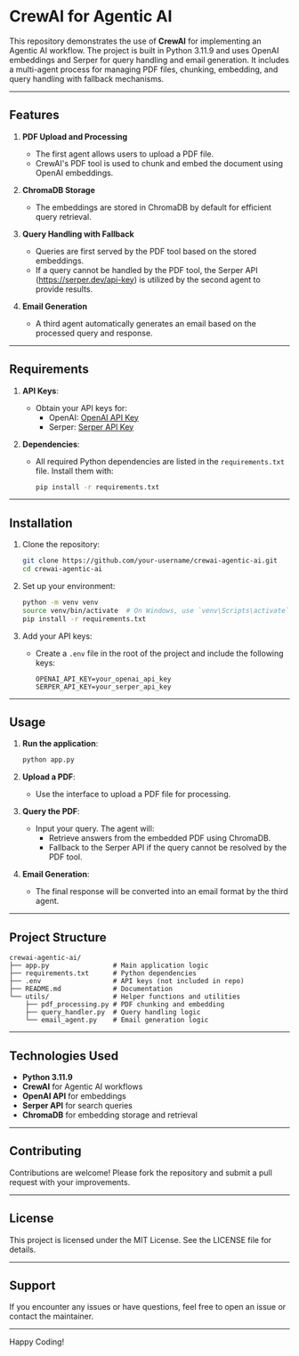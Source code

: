 # CrewAI for Agentic AI

This repository demonstrates the use of **CrewAI** for implementing an Agentic AI workflow. The project is built in Python 3.11.9 and uses OpenAI embeddings and Serper for query handling and email generation. It includes a multi-agent process for managing PDF files, chunking, embedding, and query handling with fallback mechanisms. 

---

## Features

1. **PDF Upload and Processing**
   - The first agent allows users to upload a PDF file.
   - CrewAI's PDF tool is used to chunk and embed the document using OpenAI embeddings.

2. **ChromaDB Storage**
   - The embeddings are stored in ChromaDB by default for efficient query retrieval.

3. **Query Handling with Fallback**
   - Queries are first served by the PDF tool based on the stored embeddings.
   - If a query cannot be handled by the PDF tool, the Serper API (https://serper.dev/api-key) is utilized by the second agent to provide results.

4. **Email Generation**
   - A third agent automatically generates an email based on the processed query and response.

---

## Requirements

1. **API Keys**:
   - Obtain your API keys for:
     - OpenAI: [OpenAI API Key](https://platform.openai.com/)
     - Serper: [Serper API Key](https://serper.dev/api-key)

2. **Dependencies**:
   - All required Python dependencies are listed in the `requirements.txt` file. Install them with:
     ```bash
     pip install -r requirements.txt
     ```

---

## Installation

1. Clone the repository:
   ```bash
   git clone https://github.com/your-username/crewai-agentic-ai.git
   cd crewai-agentic-ai
   ```

2. Set up your environment:
   ```bash
   python -m venv venv
   source venv/bin/activate  # On Windows, use `venv\Scripts\activate`
   pip install -r requirements.txt
   ```

3. Add your API keys:
   - Create a `.env` file in the root of the project and include the following keys:
     ```env
     OPENAI_API_KEY=your_openai_api_key
     SERPER_API_KEY=your_serper_api_key
     ```

---

## Usage

1. **Run the application**:
   ```bash
   python app.py
   ```

2. **Upload a PDF**:
   - Use the interface to upload a PDF file for processing.

3. **Query the PDF**:
   - Input your query. The agent will:
     - Retrieve answers from the embedded PDF using ChromaDB.
     - Fallback to the Serper API if the query cannot be resolved by the PDF tool.

4. **Email Generation**:
   - The final response will be converted into an email format by the third agent.

---

## Project Structure

```
crewai-agentic-ai/
├── app.py                # Main application logic
├── requirements.txt      # Python dependencies
├── .env                  # API keys (not included in repo)
├── README.md             # Documentation
└── utils/                # Helper functions and utilities
    ├── pdf_processing.py # PDF chunking and embedding
    ├── query_handler.py  # Query handling logic
    └── email_agent.py    # Email generation logic
```

---

## Technologies Used

- **Python 3.11.9**
- **CrewAI** for Agentic AI workflows
- **OpenAI API** for embeddings
- **Serper API** for search queries
- **ChromaDB** for embedding storage and retrieval

---

## Contributing

Contributions are welcome! Please fork the repository and submit a pull request with your improvements.

---

## License

This project is licensed under the MIT License. See the LICENSE file for details.

---

## Support

If you encounter any issues or have questions, feel free to open an issue or contact the maintainer.

---

Happy Coding!
